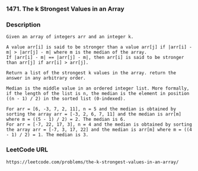 ### 1471. The k Strongest Values in an Array

### Description
    Given an array of integers arr and an integer k.
    
    A value arr[i] is said to be stronger than a value arr[j] if |arr[i] - m| > |arr[j] - m| where m is the median of the array.
    If |arr[i] - m| == |arr[j] - m|, then arr[i] is said to be stronger than arr[j] if arr[i] > arr[j].
    
    Return a list of the strongest k values in the array. return the answer in any arbitrary order.
    
    Median is the middle value in an ordered integer list. More formally, if the length of the list is n, the median is the element in position ((n - 1) / 2) in the sorted list (0-indexed).
    
    For arr = [6, -3, 7, 2, 11], n = 5 and the median is obtained by sorting the array arr = [-3, 2, 6, 7, 11] and the median is arr[m] where m = ((5 - 1) / 2) = 2. The median is 6.
    For arr = [-7, 22, 17, 3], n = 4 and the median is obtained by sorting the array arr = [-7, 3, 17, 22] and the median is arr[m] where m = ((4 - 1) / 2) = 1. The median is 3.
     
    
### LeetCode URL
    https://leetcode.com/problems/the-k-strongest-values-in-an-array/
